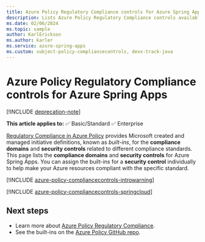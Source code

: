 ```yaml
---
title: Azure Policy Regulatory Compliance controls for Azure Spring Apps
description: Lists Azure Policy Regulatory Compliance controls available for Azure Spring Apps. These built-in policy definitions provide common approaches to managing the compliance of your Azure resources.
ms.date: 02/06/2024
ms.topic: sample
author: KarlErickson
ms.author: karler
ms.service: azure-spring-apps
ms.custom: subject-policy-compliancecontrols, devx-track-java
---
```

# Azure Policy Regulatory Compliance controls for Azure Spring Apps

[!INCLUDE [deprecation-note](../includes/deprecation-note.md)]

**This article applies to:** ✅ Basic/Standard ✅ Enterprise

[Regulatory Compliance in Azure Policy](../../governance/policy/concepts/regulatory-compliance.md)
provides Microsoft created and managed initiative definitions, known as _built-ins_, for the
**compliance domains** and **security controls** related to different compliance standards. This
page lists the **compliance domains** and **security controls** for Azure Spring Apps. You can
assign the built-ins for a **security control** individually to help make your Azure resources
compliant with the specific standard.

[!INCLUDE [azure-policy-compliancecontrols-introwarning](../../../includes/policy/standards/intro-warning.md)]

[!INCLUDE [azure-policy-compliancecontrols-springcloud](../../../includes/policy/standards/byrp/microsoft.appplatform.md)]

## Next steps

- Learn more about [Azure Policy Regulatory Compliance](../../governance/policy/concepts/regulatory-compliance.md).
- See the built-ins on the [Azure Policy GitHub repo](https://github.com/Azure/azure-policy).
